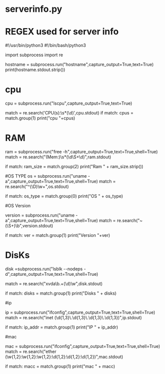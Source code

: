 # serverinfo.py
# REGEX used for server info

#!/usr/bin/python3
#!/bin/bash/python3


import subprocess
import re

hostname = subprocess.run("hostname",capture_output=True,text=True)
print(hostname.stdout.strip())

# cpu
cpu = subprocess.run("lscpu",capture_output=True,text=True)

match = re.search('CPU\(s\)\:\s*(\d)',cpu.stdout)
if match:
    cpus = match.group(1)
    print("cpu "+cpus)

# RAM
ram = subprocess.run("free -h",capture_output=True,text=True,shell=True)
match = re.search("(Mem\:)\s*(\d\S+\d)",ram.stdout)

if match:
    ram_size = match.group(2)
    print("Ram " + ram_size.strip())

#OS TYPE
os = subprocess.run("uname -a",capture_output=True,text=True,shell=True)
match = re.search("^(\D)\w+",os.stdout)

if match:
    os_type = match.group(0)
    print("OS " + os_type)


#OS Version

version = subprocess.run("uname -a",capture_output=True,text=True,shell=True)
match = re.search("~(\S+)\\b",version.stdout)

if match:
    ver = match.group(1)
    print("Version "+ver)

# DisKs

disk =subprocess.run("lsblk --nodeps -d",capture_output=True,text=True,shell=True)

match = re.search("xvda\\b.+(\\d)\\w",disk.stdout)

if match:
    disks = match.group(1)
    print("Disks " + disks)


#ip

ip = subprocess.run("ifconfig",capture_output=True,text=True,shell=True)
match = re.search("inet (\\d{1,3}\\.\\d{1,3}\\.\\d{1,3}\\.\\d{1,3})",ip.stdout)

if match:
    ip_addr = match.group(1)
    print("IP " + ip_addr)

#mac

mac = subprocess.run("ifconfig",capture_output=True,text=True,shell=True)
match = re.search("ether (\w{1,2}\:\w{1,2}\:\w{1,2}\:\d{1,2}\:\d{1,2}\:\d{1,2})",mac.stdout)

if match:
    macc = match.group(1)
    print("mac " + macc)

